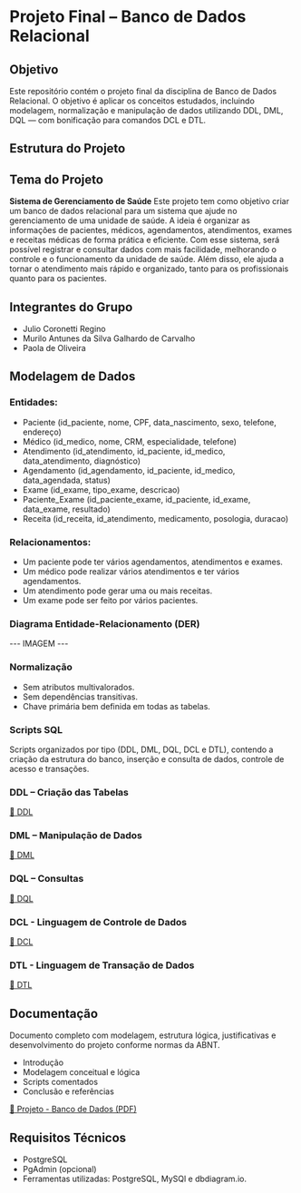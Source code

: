# Projeto Final – Banco de Dados Relacional

## Objetivo
Este repositório contém o projeto final da disciplina de Banco de Dados Relacional. O objetivo é aplicar os conceitos estudados, incluindo modelagem, normalização e manipulação de dados utilizando DDL, DML, DQL — com bonificação para comandos DCL e DTL.

## Estrutura do Projeto

## Tema do Projeto
**Sistema de Gerenciamento de Saúde**
Este projeto tem como objetivo criar um banco de dados relacional para um sistema que ajude no gerenciamento de uma unidade de saúde. A ideia é organizar as informações de pacientes, médicos, agendamentos, atendimentos, exames e receitas médicas de forma prática e eficiente.
Com esse sistema, será possível registrar e consultar dados com mais facilidade, melhorando o controle e o funcionamento da unidade de saúde. Além disso, ele ajuda a tornar o atendimento mais rápido e organizado, tanto para os profissionais quanto para os pacientes.

## Integrantes do Grupo
- Julio Coronetti Regino 
- Murilo Antunes da Silva Galhardo de Carvalho  
- Paola de Oliveira

## Modelagem de Dados

### Entidades:
- Paciente (id_paciente, nome, CPF, data_nascimento, sexo, telefone, endereço)
- Médico (id_medico, nome, CRM, especialidade, telefone)
- Atendimento (id_atendimento, id_paciente, id_medico, data_atendimento, diagnóstico)
- Agendamento (id_agendamento, id_paciente, id_medico, data_agendada, status)
- Exame (id_exame, tipo_exame, descricao)
- Paciente_Exame (id_paciente_exame, id_paciente, id_exame, data_exame, resultado)
- Receita (id_receita, id_atendimento, medicamento, posologia, duracao)

### Relacionamentos:
- Um paciente pode ter vários agendamentos, atendimentos e exames.
- Um médico pode realizar vários atendimentos e ter vários agendamentos.
- Um atendimento pode gerar uma ou mais receitas.
- Um exame pode ser feito por vários pacientes.

### Diagrama Entidade-Relacionamento (DER)
--- IMAGEM --- 

### Normalização

- Sem atributos multivalorados.
- Sem dependências transitivas.
- Chave primária bem definida em todas as tabelas.

### Scripts SQL
Scripts organizados por tipo (DDL, DML, DQL, DCL e DTL), contendo a criação da estrutura do banco, inserção e consulta de dados, controle de acesso e transações.

### DDL – Criação das Tabelas
 [📘 DDL](./sql/ddl.sql)
### DML – Manipulação de Dados
[📘 DML](./sql/dml.sql)
### DQL – Consultas
[📘 DQL](./sql/dql.sql)
### DCL - Linguagem de Controle de Dados
[📘 DCL](./sql/dcl.sql)
### DTL - Linguagem de Transação de Dados
[📘 DTL](./sql/dtl.sql)

## Documentação

Documento completo com modelagem, estrutura lógica, justificativas e desenvolvimento do projeto conforme normas da ABNT.

- Introdução
- Modelagem conceitual e lógica
- Scripts comentados
- Conclusão e referências

[📘 Projeto - Banco de Dados (PDF)](./Projeto%20-%20Banco%20de%20Dados.pdf)

## Requisitos Técnicos

- PostgreSQL
- PgAdmin (opcional)
- Ferramentas utilizadas:
PostgreSQL, MySQl e dbdiagram.io.
